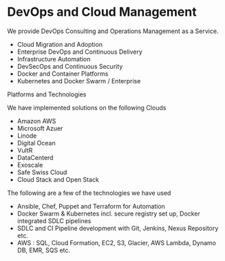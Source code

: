 # DevOps and Cloud Management

We provide DevOps Consulting and Operations Management as a Service.

* Cloud Migration and Adoption
* Enterprise DevOps and Continuous Delivery
* Infrastructure Automation
* DevSecOps and Continuous Security
* Docker and Container Platforms
* Kubernetes and Docker Swarm / Enterprise

Platforms and Technologies

We have implemented solutions on the following Clouds

* Amazon AWS
* Microsoft Azuer
* Linode
* Digital Ocean
* VultR
* DataCenterd
* Exoscale
* Safe Swiss Cloud
* Cloud Stack and Open Stack

The following are a few of the technologies we have used

* Ansible, Chef, Puppet and Terraform for Automation
* Docker Swarm & Kubernetes incl. secure registry set up, Docker integrated SDLC pipelines
* SDLC and CI Pipeline development with Git, Jenkins, Nexus Repository etc.
* AWS : SQL, Cloud Formation, EC2, S3, Glacier, AWS Lambda, Dynamo DB, EMR, SQS etc.



